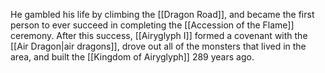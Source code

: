 He gambled his life by climbing the <span class="political-bodies-places">[[Dragon Road]]</span>, and became the first person to ever succeed in completing the <span class="miscellaneous">[[Accession of the Flame]]</span> ceremony.
After this success, <span class="people">[[Airyglyph I]]</span> formed a covenant with the <span class="races">[[Air Dragon|air dragons]]</span>, drove out all of the monsters that lived in the area, and built the <span class="political-bodies-places">[[Kingdom of Airyglyph]]</span> 289 years ago.